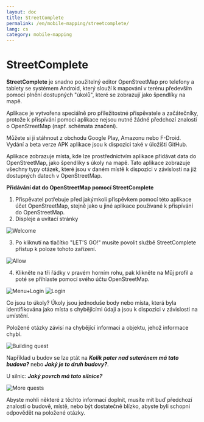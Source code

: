 ```yaml
---
layout: doc
title: StreetComplete
permalink: /en/mobile-mapping/streetcomplete/
lang: cs
category: mobile-mapping
---
```


StreetComplete
==============


**StreetComplete** je snadno použitelný editor OpenStreetMap pro telefony a tablety se systémem Android, který slouží k mapování v terénu především pomocí plnění dostupných "úkolů", které se zobrazují jako špendlíky na mapě.

Aplikace je vytvořena speciálně pro příležitostné přispěvatele a začátečníky, protože k přispívání pomocí aplikace nejsou nutné žádné předchozí znalosti o OpenStreetMap (např. schémata značení).

Můžete si ji stáhnout z obchodu Google Play, Amazonu nebo F-Droid. Vydání a beta verze APK aplikace jsou k dispozici také v úložišti GitHub.

Aplikace zobrazuje místa, kde lze prostřednictvím aplikace přidávat data do OpenStreetMap, jako špendlíky s úkoly na mapě. Tato aplikace zobrazuje všechny typy otázek, které jsou v daném místě k dispozici v závislosti na již dostupných datech v OpenStreetMap.

**Přidávání dat do OpenStreetMap pomocí StreetComplete**

1. Přispěvatel potřebuje před jakýmkoli příspěvkem pomocí této aplikace účet OpenStreetMap, stejně jako u jiné aplikace používané k přispívání do OpenStreetMap.
2. Displeje a uvítací stránky

![Welcome][]

3. Po kliknutí na tlačítko "LET'S GO!" musíte povolit službě StreetComplete přístup k poloze tohoto zařízení.

![Allow][]

4. Klikněte na tři řádky v pravém horním rohu, pak klikněte na Můj profil a poté se přihlaste pomocí svého účtu OpenStreetMap.

![Menu+Login][]
![Login][]

Co jsou to úkoly? Úkoly jsou jednoduše body nebo místa, která byla identifikována jako místa s chybějícími údaji a jsou k dispozici v závislosti na umístění.

Položené otázky závisí na chybějící informaci a objektu, jehož informace chybí. 

![Building quest][]

Například u budov se lze ptát na ***Kolik pater nad suterénem má tato budova?*** nebo ***Jaký je to druh budovy?***.

U silnic: ***Jaký povrch má tato silnice?***

![More quests][]

Abyste mohli některé z těchto informací doplnit, musíte mít buď předchozí znalosti o budově, místě, nebo být dostatečně blízko, abyste byli schopni odpovědět na položené otázky.



[Welcome]:          /images/mobile-mapping/streetcomplete-welcome.png
[Allow]:            /images/mobile-mapping/streetcomplete-allow.png
[Menu+Login]:       /images/mobile-mapping/streetcomplete-menu_login.png
[Login]:            /images/mobile-mapping/streetcomplete-login.png
[Building quest]:   /images/mobile-mapping/streetcomplete-building-quest.png
[More quests]:      /images/mobile-mapping/streetcomplete-more-quests.png

